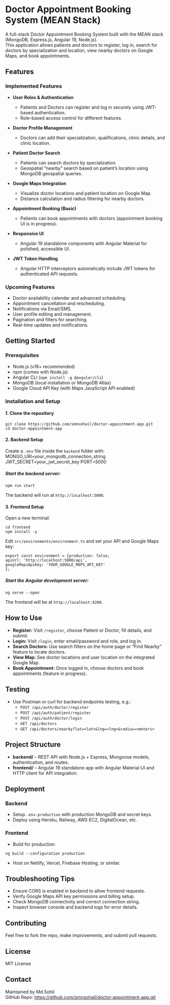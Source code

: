 # Doctor Appointment Booking System (MEAN Stack)

A full-stack Doctor Appointment Booking System built with the MEAN stack (MongoDB, Express.js, Angular 19, Node.js).  
This application allows patients and doctors to register, log in, search for doctors by specialization and location, view nearby doctors on Google Maps, and book appointments.

## Features

### Implemented Features
- **User Roles & Authentication**  
  - Patients and Doctors can register and log in securely using JWT-based authentication.  
  - Role-based access control for different features.

- **Doctor Profile Management**  
  - Doctors can add their specialization, qualifications, clinic details, and clinic location.

- **Patient Doctor Search**  
  - Patients can search doctors by specialization.  
  - Geospatial “nearby” search based on patient’s location using MongoDB geospatial queries.

- **Google Maps Integration**  
  - Visualize doctor locations and patient location on Google Map.  
  - Distance calculation and radius filtering for nearby doctors.

- **Appointment Booking (Basic)**  
  - Patients can book appointments with doctors (appointment booking UI is in progress).

- **Responsive UI**  
  - Angular 19 standalone components with Angular Material for polished, accessible UI.

- **JWT Token Handling**  
  - Angular HTTP interceptors automatically include JWT tokens for authenticated API requests.

### Upcoming Features
- Doctor availability calendar and advanced scheduling.  
- Appointment cancellation and rescheduling.  
- Notifications via Email/SMS.  
- User profile editing and management.  
- Pagination and filters for searching.  
- Real-time updates and notifications.

## Getting Started

### Prerequisites
- Node.js (v18+ recommended)  
- npm (comes with Node.js)  
- Angular CLI (`npm install -g @angular/cli`)  
- MongoDB (local installation or MongoDB Atlas)  
- Google Cloud API Key (with Maps JavaScript API enabled)

### Installation and Setup

#### 1. Clone the repository
```
git clone https://github.com/smnsohail/doctor-appointment-app.git
cd doctor-appointment-app
```

#### 2. Backend Setup

Create a `.env` file inside the `backend` folder with:
MONGO_URI=your_mongodb_connection_string
JWT_SECRET=your_jwt_secret_key
PORT=5000



##### Start the backend server:
```
npm run start
```

The backend will run at `http://localhost:5000`.

#### 3. Frontend Setup
Open a new terminal:
```
cd frontend
npm install -y
```

Edit `src/environments/environment.ts` and set your API and Google Maps key:
```
export const environment = {production: false,
apiUrl: 'http://localhost:5000/api',
googleMapsApiKey: 'YOUR_GOOGLE_MAPS_API_KEY'
};
```
##### Start the Angular development server:
```
ng serve --open
```

The frontend will be at `http://localhost:4200`.

## How to Use

- **Register:** Visit `/register`, choose Patient or Doctor, fill details, and submit.  
- **Login:** Visit `/login`, enter email/password and role, and log in.  
- **Search Doctors:** Use search filters on the home page or “Find Nearby” feature to locate doctors.  
- **View Map:** See doctor locations and user location on the integrated Google Map.  
- **Book Appointment:** Once logged in, choose doctors and book appointments (feature in progress).

## Testing

- Use Postman or curl for backend endpoints testing, e.g.:  
  - `POST /api/auth/doctor/register`  
  - `POST /api/auth/patient/register`  
  - `POST /api/auth/doctor/login`  
  - `GET /api/doctors`  
  - `GET /api/doctors/nearby?lat=<lat>&lng=<lng>&radius=<meters>`



## Project Structure

- **backend/** – REST API with Node.js + Express, Mongoose models, authentication, and routes.  
- **frontend/** – Angular 19 standalone app with Angular Material UI and HTTP client for API integration.

## Deployment

### Backend
- Setup `.env.production` with production MongoDB and secret keys.  
- Deploy using Heroku, Railway, AWS EC2, DigitalOcean, etc.

### Frontend
- Build for production:  

```
ng build --configuration production
```
- Host on Netlify, Vercel, Firebase Hosting, or similar.

## Troubleshooting Tips

- Ensure CORS is enabled in backend to allow frontend requests.  
- Verify Google Maps API key permissions and billing setup.  
- Check MongoDB connectivity and correct connection string.  
- Inspect browser console and backend logs for error details.

## Contributing

Feel free to fork the repo, make improvements, and submit pull requests.

## License

MIT License

## Contact

Maintained by Md.Sohil  
GitHub Repo: https://github.com/smnsohail/doctor-appointment-app.git
